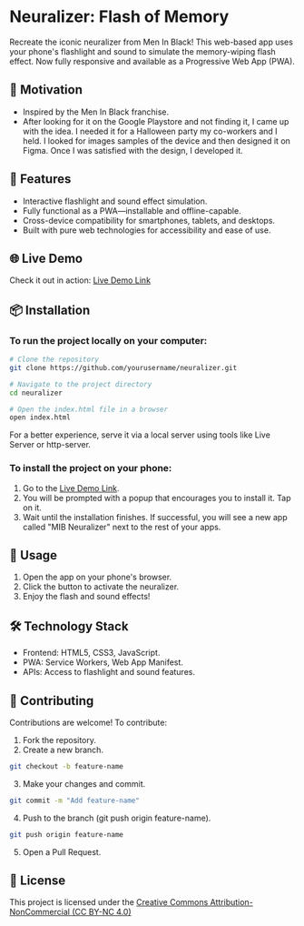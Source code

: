 # Neuralizer: Flash of Memory

Recreate the iconic neuralizer from Men In Black! This web-based app uses your phone's flashlight and sound to simulate the memory-wiping flash effect. Now fully responsive and available as a Progressive Web App (PWA).

## 🙌 Motivation
* Inspired by the Men In Black franchise.
* After looking for it on the Google Playstore and not finding it, I came up with the idea. I needed it for a Halloween party my co-workers and I held. I looked for images samples of the device and then designed it on Figma. Once I was satisfied with the design, I developed it.


## 🚀 Features  
- Interactive flashlight and sound effect simulation.
- Fully functional as a PWA—installable and offline-capable.
- Cross-device compatibility for smartphones, tablets, and desktops.
- Built with pure web technologies for accessibility and ease of use.


## 🌐 Live Demo
Check it out in action: [Live Demo Link](https://rokrypto.github.io/mib-neuralizer/)


## 📦 Installation

### To run the project locally on your computer:  
```bash
# Clone the repository
git clone https://github.com/yourusername/neuralizer.git

# Navigate to the project directory
cd neuralizer

# Open the index.html file in a browser
open index.html
```

For a better experience, serve it via a local server using tools like Live Server or http-server.

### To install the project on your phone:
1. Go to the [Live Demo Link](https://rokrypto.github.io/mib-neuralizer/).
2. You will be prompted with a popup that encourages you to install it. Tap on it.
3. Wait until the installation finishes. If successful, you will see a new app called "MIB Neuralizer" next to the rest of your apps.


## 📖 Usage
1. Open the app on your phone's browser.
2. Click the button to activate the neuralizer.
3. Enjoy the flash and sound effects!


## 🛠 Technology Stack
* Frontend: HTML5, CSS3, JavaScript.
* PWA: Service Workers, Web App Manifest.
* APIs: Access to flashlight and sound features.


## 🤝 Contributing
Contributions are welcome! To contribute:
1. Fork the repository.
2. Create a new branch.
  ```bash
  git checkout -b feature-name
  ```

3. Make your changes and commit.
  ```bash
  git commit -m "Add feature-name"
  ```
  
4. Push to the branch (git push origin feature-name).
  ```bash
  git push origin feature-name
  ```
  
5. Open a Pull Request.

## 📜 License
This project is licensed under the [Creative Commons Attribution-NonCommercial (CC BY-NC 4.0)](https://creativecommons.org/licenses/by-nc/4.0/)
